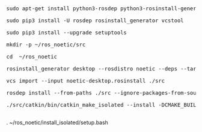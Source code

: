 

<pre>
sudo apt-get install python3-rosdep python3-rosinstall-generator python3-vcstool build-essential

sudo pip3 install -U rosdep rosinstall_generator vcstool

sudo pip3 install --upgrade setuptools

mkdir -p ~/ros_noetic/src

cd  ~/ros_noetic

rosinstall_generator desktop --rosdistro noetic --deps --tar > noetic-desktop.rosinstall

vcs import --input noetic-desktop.rosinstall ./src

rosdep install --from-paths ./src --ignore-packages-from-source --rosdistro noetic -y

./src/catkin/bin/catkin_make_isolated --install -DCMAKE_BUILD_TYPE=Release

</pre>

. ~/ros_noetic/install_isolated/setup.bash